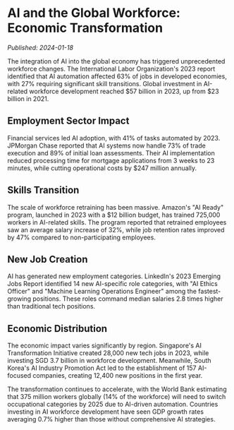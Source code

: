 # AI and the Global Workforce: Economic Transformation

*Published: 2024-01-18*

The integration of AI into the global economy has triggered unprecedented workforce changes. The International Labor Organization's 2023 report identified that AI automation affected 63% of jobs in developed economies, with 27% requiring significant skill transitions. Global investment in AI-related workforce development reached $57 billion in 2023, up from $23 billion in 2021.

## Employment Sector Impact

Financial services led AI adoption, with 41% of tasks automated by 2023. JPMorgan Chase reported that AI systems now handle 73% of trade execution and 89% of initial loan assessments. Their AI implementation reduced processing time for mortgage applications from 3 weeks to 23 minutes, while cutting operational costs by $247 million annually.

## Skills Transition

The scale of workforce retraining has been massive. Amazon's "AI Ready" program, launched in 2023 with a $12 billion budget, has trained 725,000 workers in AI-related skills. The program reported that retrained employees saw an average salary increase of 32%, while job retention rates improved by 47% compared to non-participating employees.

## New Job Creation

AI has generated new employment categories. LinkedIn's 2023 Emerging Jobs Report identified 14 new AI-specific role categories, with "AI Ethics Officer" and "Machine Learning Operations Engineer" among the fastest-growing positions. These roles command median salaries 2.8 times higher than traditional tech positions.

## Economic Distribution

The economic impact varies significantly by region. Singapore's AI Transformation Initiative created 28,000 new tech jobs in 2023, while investing SGD 3.7 billion in workforce development. Meanwhile, South Korea's AI Industry Promotion Act led to the establishment of 157 AI-focused companies, creating 12,400 new positions in the first year.

The transformation continues to accelerate, with the World Bank estimating that 375 million workers globally (14% of the workforce) will need to switch occupational categories by 2025 due to AI-driven automation. Countries investing in AI workforce development have seen GDP growth rates averaging 0.7% higher than those without comprehensive AI strategies. 